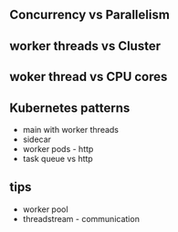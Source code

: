 ## Concurrency vs Parallelism

## worker threads vs Cluster

## woker thread vs CPU cores


## Kubernetes patterns
- main with worker threads
- sidecar
- worker pods - http
- task queue vs http


## tips
- worker pool
- threadstream - communication

